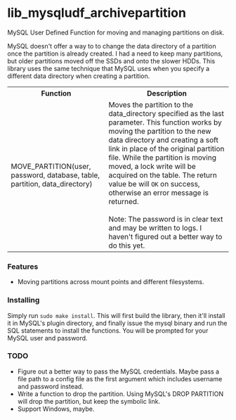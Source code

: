 <h1>lib_mysqludf_archivepartition</h1>
<p>MySQL User Defined Function for moving and managing partitions on disk.</p>
<p>MySQL doesn't offer a way to to change the data directory of a partition once the partition is already created. I had a need to keep many partitions, but older partitions moved off the SSDs and onto the slower HDDs. This library uses the same technique that MySQL uses when you specify a different data directory when creating a partition.</p>

<table>
  <tr>
    <th>Function</th>
    <th>Description</th>
  </tr>
  <tr>
    <td>MOVE_PARTITION(user, password, database, table, partition, data_directory)</td>
    <td>Moves the partition to the data_directory specified as the last parameter. This function works by moving the partition to the new data directory and creating a soft link in place of the original partition file. While the partition is moving moved, a lock write will be acquired on the table. The return value be will <code>OK</code> on success, otherwise an error message is returned.<br /><br />Note: The password is in clear text and may be written to logs. I haven't figured out a better way to do this yet.</td>
  </tr>
</table>

<h3>Features</h3>
<ul>
  <li>Moving partitions across mount points and different filesystems.</li>
</ul>

<h3>Installing</h3>
<p>Simply run <code>sudo make install</code>. This will first build the library, then it'll install it in MySQL's plugin directory, and finally issue the mysql binary and run the SQL statements to install the functions. You will be prompted for your MySQL user and password.</p>

<h3>TODO</h3>
<ul>
  <li>Figure out a better way to pass the MySQL credentials. Maybe pass a file path to a config file as the first argument which includes username and password instead.</li>
  <li>Write a function to drop the partition. Using MySQL's DROP PARTITION will drop the partition, but keep the symbolic link.</li>
  <li>Support Windows, maybe.</li>
</ul>
